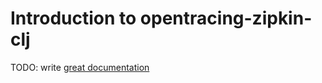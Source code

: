 # Introduction to opentracing-zipkin-clj

TODO: write [great documentation](http://jacobian.org/writing/what-to-write/)
